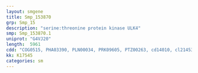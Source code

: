 ```yaml
---
layout: smgene
title: Smp_153870
grp: Smp_15
description: "serine:threonine protein kinase ULK4"
smp: Smp_153870.1
uniprot: "G4VJ20"
length:  5961
cdd: "COG0515, PHA03390, PLN00034, PRK09605, PTZ00263, cd14010, cl21453, pfam00069, smart00220"
kk: K17545
categories: sm
---
```

